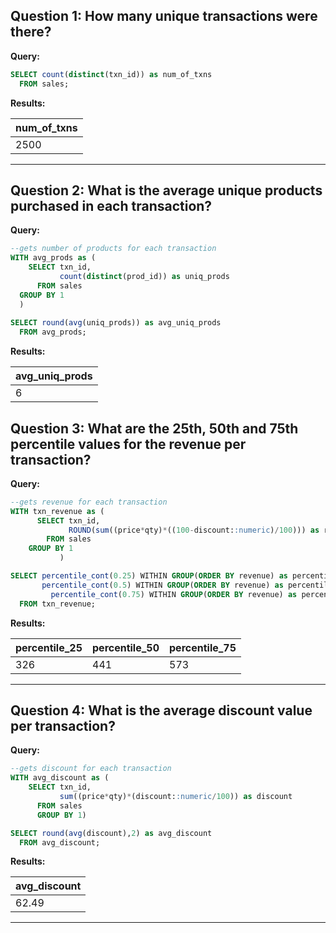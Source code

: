 **Question 1:**
How many unique transactions were there?
-----

**Query:**

```sql
SELECT count(distinct(txn_id)) as num_of_txns
  FROM sales;
```

**Results:**

|num_of_txns|
|---------|
|2500|

--------------------------

**Question 2:**
What is the average unique products purchased in each transaction?
---

**Query:**

```sql
--gets number of products for each transaction
WITH avg_prods as (
    SELECT txn_id,
           count(distinct(prod_id)) as uniq_prods
      FROM sales
  GROUP BY 1
  )
  
SELECT round(avg(uniq_prods)) as avg_uniq_prods
  FROM avg_prods;
```

**Results:**

|avg_uniq_prods|
|---------|
|6|


**Question 3:**
What are the 25th, 50th and 75th percentile values for the revenue per transaction?
-----

**Query:**

```sql
--gets revenue for each transaction
WITH txn_revenue as (
      SELECT txn_id,
             ROUND(sum((price*qty)*((100-discount::numeric)/100))) as revenue
        FROM sales
    GROUP BY 1
           )

SELECT percentile_cont(0.25) WITHIN GROUP(ORDER BY revenue) as percentile_25,
       percentile_cont(0.5) WITHIN GROUP(ORDER BY revenue) as percentile_50,
	     percentile_cont(0.75) WITHIN GROUP(ORDER BY revenue) as percentile_75
  FROM txn_revenue;
```

**Results:**

| percentile_25 | percentile_50 | percentile_75 |
| ------------- | ------------- | ------------- |
| 326           | 441           | 573           |

--------------------------------

**Question 4:**
What is the average discount value per transaction?
-----

**Query:**

```sql
--gets discount for each transaction
WITH avg_discount as (
	SELECT txn_id,
	       sum((price*qty)*(discount::numeric/100)) as discount
	  FROM sales
      GROUP BY 1)

SELECT round(avg(discount),2) as avg_discount
  FROM avg_discount;
```

**Results:**

| avg_discount |
| ------------ |
| 62.49        |

----------------------------
